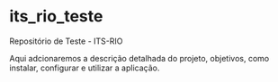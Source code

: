 # its_rio_teste
Repositório de Teste - ITS-RIO

 Aqui adcionaremos a descrição detalhada do projeto, objetivos, como instalar, configurar e utilizar a aplicação.
